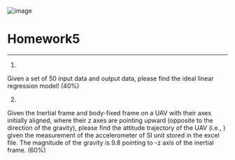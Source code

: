 ![image](https://github.com/Robotics-Aerial-Robots/Homework/blob/master/LOGO%20中英文橫.png)

# Homework5

---
1.      
Given a set of 50 input data and output data,
please find the ideal linear regression model! (40%)



2.      
Given the Inertial frame and body-fixed frame on
a UAV with their axes initially aligned, where their z axes are pointing upward
(opposite to the direction of the gravity), please find the attitude trajectory
of the UAV (i.e., ) given the measurement of
the accelerometer of SI unit stored in the excel file. The magnitude of the
gravity is 9.8  pointing to -z axis of the inertial frame. (60%)
